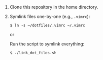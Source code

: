 1. Clone this repository in the home directory.
1. Symlink files one-by-one (e.g., `.vimrc`):

    ```
    $ ln -s ~/dotfiles/.vimrc ~/.vimrc
    ```

    or

   Run the script to symlink everything:
   ```
   $ ./link_dot_files.sh
   ```
